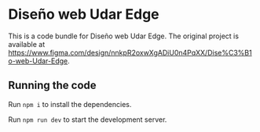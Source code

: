 
  # Diseño web Udar Edge

  This is a code bundle for Diseño web Udar Edge. The original project is available at https://www.figma.com/design/nnkpR2oxwXgADiU0n4PqXX/Dise%C3%B1o-web-Udar-Edge.

  ## Running the code

  Run `npm i` to install the dependencies.

  Run `npm run dev` to start the development server.
  